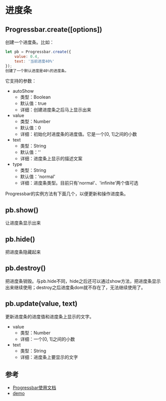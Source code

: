 # 进度条
## Progressbar.create([options])
创建一个进度条。比如：
```javascript
let pb = Progressbar.create({
	value: 0.4,
	text: '当前进度40%'
});
创建了一个默认进度是40%的进度条。
```
它支持的参数：
* autoShow
	* 类型：Boolean
	* 默认值：true
	* 详细：创建进度条之后马上显示出来
* value
	* 类型：Number
	* 默认值：0
	* 详细：初始化时进度条的进度值。它是一个[0, 1]之间的小数
* text
	* 类型：String
	* 默认值：''
	* 详细：进度条上显示的描述文案
* type
	* 类型：String
	* 默认值：'normal'
	* 详细：进度条类型。目前只有'normal'、'infinite'两个值可选

Progressbar的实例方法有下面几个，以便更新和操作进度条。
## pb.show()
让进度条显示出来
## pb.hide()
把进度条隐藏起来
## pb.destroy()
把进度条销毁。与pb.hide不同，hide之后还可以通过show方法，把进度条显示出来继续使用；destroy之后进度条dom就不存在了，无法继续使用了。
## pb.update(value, text)
更新进度条的进度值和进度条上显示的文字。
* value
	* 类型：Number
	* 详细：一个[0, 1]之间的小数
* text
	* 类型：String
	* 详细：进度条上要显示的文字

## 参考
* [Progressbar使用文档](../guide/progressbar.md)
* [demo](/resource/html/demo.html?demo=progressbar)